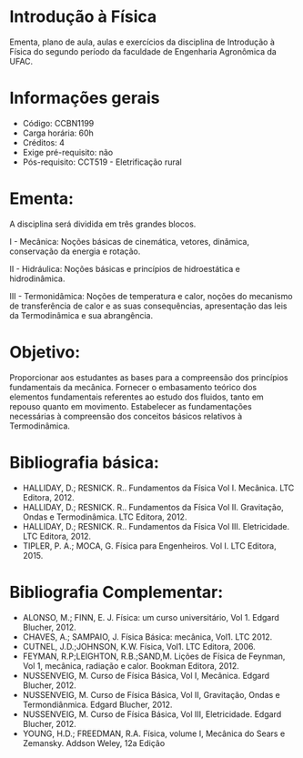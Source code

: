# Introdução à Física
Ementa, plano de aula, aulas e exercícios da disciplina de Introdução à Física do segundo período da faculdade de Engenharia Agronômica da UFAC.

# Informações gerais

* Código: CCBN1199
* Carga horária: 60h
* Créditos: 4
* Exige pré-requisito: não
* Pós-requisito: CCT519 - Eletrificação rural

# Ementa: 
A disciplina será dividida em três grandes blocos.

I - Mecânica: Noções básicas de cinemática, vetores, dinâmica, conservação da energia e rotação.

II - Hidráulica: Noções básicas e princípios de hidroestática e hidrodinâmica. 

III - Termonidâmica: Noções de temperatura e calor, noções do mecanismo de transferência de calor e as suas consequências, apresentação das leis da Termodinâmica e sua abrangência.

# Objetivo:
Proporcionar aos estudantes as bases para a compreensão dos princípios fundamentais da mecânica. Fornecer o embasamento teórico dos elementos fundamentais referentes ao estudo dos fluidos, tanto em repouso quanto em movimento. Estabelecer as fundamentações necessárias à compreensão dos conceitos básicos relativos à Termodinâmica. 


# Bibliografia básica:

* HALLIDAY, D.; RESNICK. R.. Fundamentos da Física Vol I. Mecânica. LTC Editora, 2012.
* HALLIDAY, D.; RESNICK. R.. Fundamentos da Física Vol II. Gravitação, Ondas e Termodinâmica. LTC Editora, 2012.
* HALLIDAY, D.; RESNICK. R.. Fundamentos da Física Vol III. Eletricidade. LTC Editora, 2012.
* TIPLER, P. A.; MOCA, G. Física para Engenheiros. Vol I. LTC Editora, 2015.

# Bibliografia Complementar:
* ALONSO, M.; FINN, E. J. Física: um curso universitário, Vol 1. Edgard Blucher, 2012.
* CHAVES, A.; SAMPAIO, J. Física Básica: mecânica, Vol1. LTC 2012.
* CUTNEL, J.D.;JOHNSON, K.W. Física, Vol1. LTC Editora, 2006.
* FEYMAN, R.P;LEIGHTON, R.B.;SAND,M. Lições de Física de Feynman, Vol 1, mecânica, radiação e calor. Bookman Editora, 2012.
* NUSSENVEIG, M. Curso de Física Básica, Vol I, Mecânica. Edgard Blucher, 2012.
* NUSSENVEIG, M. Curso de Física Básica, Vol II, Gravitação, Ondas e Termondiânmica. Edgard Blucher, 2012.
* NUSSENVEIG, M. Curso de Física Básica, Vol III, Eletricidade. Edgard Blucher, 2012.
* YOUNG, H.D.; FREEDMAN, R.A. Física, volume I, Mecânica do Sears e Zemansky. Addson Weley, 12a Edição 
